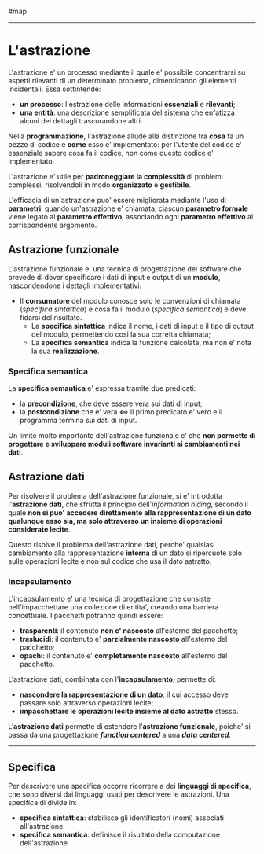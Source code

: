 #map 
___
# **L'astrazione**
L'astrazione e' un processo mediante il quale e' possibile concentrarsi su aspetti rilevanti di un determinato problema, dimenticando gli elementi incidentali.
Essa sottintende:
- **un processo**: l'estrazione delle informazioni **essenziali** e **rilevanti**;
- **una entità**: una descrizione semplificata del sistema che enfatizza alcuni dei dettagli trascurandone altri.

Nella **programmazione**, l'astrazione allude alla distinzione tra **cosa** fa un pezzo di codice e **come** esso e' implementato: per l'utente del codice e' essenziale sapere cosa fa il codice, non come questo codice e' implementato.

L'astrazione e' utile per **padroneggiare la complessità** di problemi complessi, risolvendoli in modo **organizzato** e **gestibile**.

L'efficacia di un'astrazione puo' essere migliorata mediante l'uso di **parametri**: quando un'astrazione e' chiamata, ciascun **parametro formale** viene legato al **parametro effettivo**, associando ogni **parametro effettivo** al corrispondente argomento.
## **Astrazione funzionale**
L'astrazione funzionale e' una tecnica di progettazione del software che prevede di dover specificare i dati di input e output di un **modulo**, nascondendone i dettagli implementativi.
- Il **consumatore** del modulo conosce solo le convenzioni di chiamata (*specifica sintattica*) e cosa fa il modulo (*specifica semantica*) e deve fidarsi del risultato.
	- La **specifica sintattica** indica il nome, i dati di input e il tipo di output del modulo, permettendo cosi la sua corretta chiamata;
	- La **specifica semantica** indica la funzione calcolata, ma non e' nota la sua **realizzazione**.

### **Specifica semantica**
La **specifica semantica** e' espressa tramite due predicati:
- la **precondizione**, che deve essere vera sui dati di input;
- la **postcondizione** che e' vera $\iff$ il primo predicato e' vero e il programma termina sui dati di input.

Un limite molto importante dell'astrazione funzionale e' che **non permette di progettare e sviluppare moduli software invarianti ai cambiamenti nei dati**.

## **Astrazione dati**
Per risolvere il problema dell'astrazione funzionale, si e' introdotta l'**astrazione dati**, che sfrutta il principio dell'*information hiding*, secondo il quale **non si puo' accedere direttamente alla rappresentazione di un dato qualunque esso sia, ma solo attraverso un insieme di operazioni considerate lecite**.

Questo risolve il problema dell'astrazione dati, perche' qualsiasi cambiamento alla rappresentazione **interna** di un dato si ripercuote solo sulle operazioni lecite e non sul codice che usa il dato astratto.

### **Incapsulamento**
L'incapsulamento e' una tecnica di progettazione che consiste nell'impacchettare una collezione di entita', creando una barriera concettuale. I pacchetti potranno quindi essere:
- **trasparenti**: il contenuto **non e' nascosto** all'esterno del pacchetto;
- **traslucidi**: il contenuto e' **parzialmente nascosto** all'esterno del pacchetto;
- **opachi**: il contenuto e' **completamente nascosto** all'esterno del pacchetto.

L'astrazione dati, combinata con l'**incapsulamento**, permette di:
- **nascondere la rappresentazione di un dato**, il cui accesso deve passare solo attraverso operazioni lecite;
- **impacchettare le operazioni lecite insieme al dato astratto** stesso.

L'**astrazione dati** permette di estendere l'**astrazione funzionale**, poiche' si passa da una progettazione ***function centered*** a una ***data centered***.
___
## **Specifica**
Per descrivere una specifica occorre ricorrere a dei **linguaggi di specifica**, che sono diversi dai linguaggi usati per descrivere le astrazioni.
Una specifica di divide in:
- **specifica sintattica**: stabilisce gli identificatori (nomi) associati all'astrazione.
- **specifica semantica**: definisce il risultato della computazione dell'astrazione.